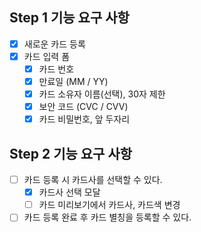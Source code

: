 ## Step 1 기능 요구 사항

- [x] 새로운 카드 등록
- [x] 카드 입력 폼
  - [x] 카드 번호
  - [x] 만료일 (MM / YY)
  - [x] 카드 소유자 이름(선택), 30자 제한
  - [x] 보안 코드 (CVC / CVV)
  - [x] 카드 비밀번호, 앞 두자리

## Step 2 기능 요구 사항

- [ ] 카드 등록 시 카드사를 선택할 수 있다.
  - [x] 카드사 선택 모달
  - [ ] 카드 미리보기에서 카드사, 카드색 변경
- [ ] 카드 등록 완료 후 카드 별칭을 등록할 수 있다.
